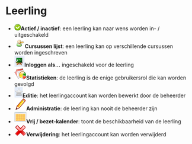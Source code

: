 # Leerling

* ![](../../../.gitbook/assets/images44%20%281%29.png)**Actief / inactief**: een leerling kan naar wens worden in- / uitgeschakeld
* ![](../../../.gitbook/assets/graficos47%20%281%29.png)**Cursussen lijst**: een leerling kan op verschillende cursussen worden ingeschreven
* ![](../../../.gitbook/assets/graficos46%20%281%29.png)**Inloggen als...** ingeschakeld voor de leerling
* ![](../../../.gitbook/assets/graficos48%20%281%29.png)**Statistieken**: de leerling is de enige gebruikersrol die kan worden gevolgd
* ![](../../../.gitbook/assets/graficos51%20%281%29.png)**Editie**: het leerlingaccount kan worden bewerkt door de beheerder
* ![](../../../.gitbook/assets/graficos50%20%281%29.png)**Administratie**: de leerling kan nooit de beheerder zijn
* ![](../../../.gitbook/assets/graficos52%20%281%29.png)**Vrij / bezet-kalender**: toont de beschikbaarheid van de leerling
* ![](../../../.gitbook/assets/graficos60%20%281%29.png)**Verwijdering**: het leerlingaccount kan worden verwijderd
